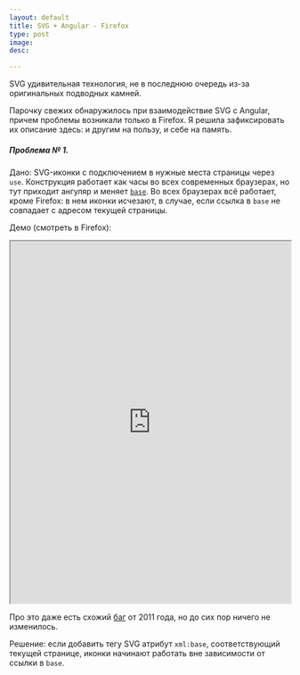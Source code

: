 ```yaml
---
layout: default
title: SVG + Angular - Firefox
type: post
image:
desc:

---
```


SVG удивительная технология, не в последнюю очередь из-за оригинальных подводных камней.

Парочку свежих обнаружилось при взаимодействие SVG с Angular, причем проблемы возникали только в Firefox. Я решила зафиксировать их описание здесь: и другим на пользу, и себе на память.

<h5>Проблема № 1.</h5>

Дано: SVG-иконки с подключением в нужные места страницы через <code>use</code>. Конструкция работает как часы во всех современных браузерах, но тут приходит ангуляр и меняет <a href="http://www.w3.org/TR/html-markup/base.html"><code>base</code></a>. Во всех браузерах всё работает, кроме Firefox: в нем иконки исчезают, в случае, если ссылка в <code>base</code> не совпадает с адресом текущей страницы.

Демо (смотреть в Firefox):

<iframe src="http://yoksel.github.io/assets/demo/svg-in-firefox/index.html" style="width: 100%; height: 650px">
</iframe>


Про это даже есть схожий <a href="https://bugzilla.mozilla.org/show_bug.cgi?id=652991">баг</a> от 2011 года, но до сих пор ничего не изменилось.

Решение: если добавить тегу SVG атрибут <code>xml:base</code>, соответствующий текущей странице, иконки начинают работать вне зависимости от ссылки в <code>base</code>.



